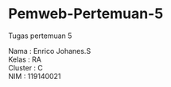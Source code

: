 # Pemweb-Pertemuan-5
Tugas pertemuan 5

Nama : Enrico Johanes.S <br>
Kelas : RA <br>
Cluster : C <br>
NIM : 119140021 <br>
